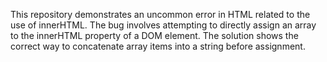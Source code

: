 This repository demonstrates an uncommon error in HTML related to the use of innerHTML. The bug involves attempting to directly assign an array to the innerHTML property of a DOM element. The solution shows the correct way to concatenate array items into a string before assignment.